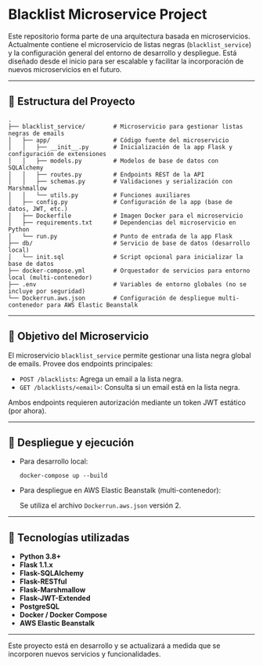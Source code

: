 # Blacklist Microservice Project

Este repositorio forma parte de una arquitectura basada en microservicios. Actualmente contiene el microservicio de listas negras (`blacklist_service`) y la configuración general del entorno de desarrollo y despliegue. Está diseñado desde el inicio para ser escalable y facilitar la incorporación de nuevos microservicios en el futuro. 

---

## 📁 Estructura del Proyecto

```
.
├── blacklist_service/        # Microservicio para gestionar listas negras de emails  
│   ├── app/                  # Código fuente del microservicio
│   │   ├── __init__.py       # Inicialización de la app Flask y configuración de extensiones
│   │   ├── models.py         # Modelos de base de datos con SQLAlchemy
│   │   ├── routes.py         # Endpoints REST de la API
│   │   ├── schemas.py        # Validaciones y serialización con Marshmallow
│   │   └── utils.py          # Funciones auxiliares
│   ├── config.py             # Configuración de la app (base de datos, JWT, etc.)
│   ├── Dockerfile            # Imagen Docker para el microservicio
│   ├── requirements.txt      # Dependencias del microservicio en Python
│   └── run.py                # Punto de entrada de la app Flask
├── db/                       # Servicio de base de datos (desarrollo local)
│   └── init.sql              # Script opcional para inicializar la base de datos
├── docker-compose.yml        # Orquestador de servicios para entorno local (multi-contenedor)
├── .env                      # Variables de entorno globales (no se incluye por seguridad)
└── Dockerrun.aws.json        # Configuración de despliegue multi-contenedor para AWS Elastic Beanstalk

```

---

## 🚀 Objetivo del Microservicio

El microservicio `blacklist_service` permite gestionar una lista negra global de emails. Provee dos endpoints principales:

- `POST /blacklists`: Agrega un email a la lista negra.
- `GET /blacklists/<email>`: Consulta si un email está en la lista negra.

Ambos endpoints requieren autorización mediante un token JWT estático (por ahora).

---

## 🐳 Despliegue y ejecución

- Para desarrollo local:
    
    `docker-compose up --build`
    
- Para despliegue en AWS Elastic Beanstalk (multi-contenedor):
    
    Se utiliza el archivo `Dockerrun.aws.json` versión 2.
    

---

## 🧱 Tecnologías utilizadas

- **Python 3.8+**
- **Flask 1.1.x**
- **Flask-SQLAlchemy**
- **Flask-RESTful**
- **Flask-Marshmallow**
- **Flask-JWT-Extended**
- **PostgreSQL**
- **Docker / Docker Compose**
- **AWS Elastic Beanstalk**

---

Este proyecto está en desarrollo y se actualizará a medida que se incorporen nuevos servicios y funcionalidades.